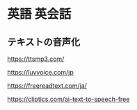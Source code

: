 # 英語 英会話

## テキストの音声化

https://ttsmp3.com/


https://luvvoice.com/jp


https://freereadtext.com/ja/


https://cliptics.com/ai-text-to-speech-free

